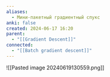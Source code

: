 ```yaml
---
aliases:
  - Мини-пакетный градиентный спукс
anki: false
created: 2024-06-17 16:20
parent:
  - "[[Gradient Descent]]"
connected:
  - "[[Batch gradient descent]]"
---
```

![[Pasted image 20240619130559.png]]